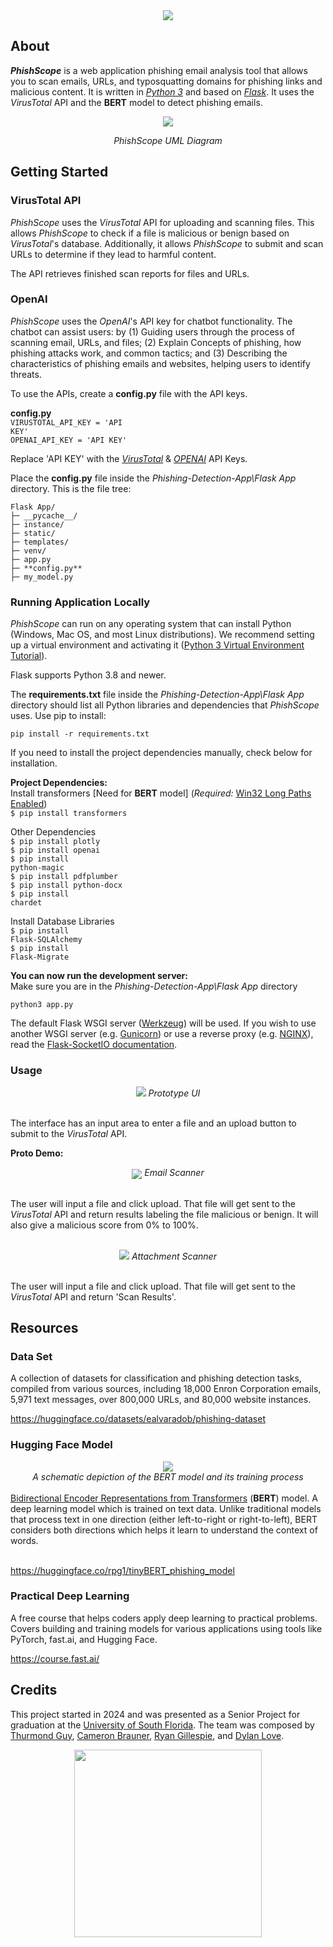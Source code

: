 <div align="center">
<img src="images\Logo Design-13.png">
</div>

## About
***PhishScope*** is a web application phishing email analysis tool that allows you to scan emails, URLs, and typosquatting domains for phishing links and malicious content.  It is written in <a href="https://www.python.org/downloads/">*Python 3*</a> and based on <a href="https://flask.palletsprojects.com/en/3.0.x/">*Flask*</a>. It uses the *VirusTotal* API and the **BERT** model to detect phishing emails. 

<div align="center">
<img src="images\buildingBlocks.png"><br>

*PhishScope UML Diagram*
</div>

## Getting Started
### VirusTotal API
*PhishScope* uses the *VirusTotal* API for uploading and scanning files. This allows *PhishScope* to check if a file is malicious or benign based on *VirusTotal*'s database. Additionally, it allows *PhishScope* to submit and scan URLs to determine if they lead to harmful content.

The API retrieves finished scan reports for files and URLs.

### OpenAI
*PhishScope* uses the *OpenAI*'s API key for chatbot functionality. The chatbot can assist users: by (1) Guiding users through the process of scanning email, URLs, and files; (2) Explain Concepts of phishing, how phishing attacks work, and common tactics; and (3) Describing the characteristics of phishing emails and websites, helping users to identify threats.

To use the APIs, create a **config.py** file with the API keys.

**config.py**<br>
<code>VIRUSTOTAL_API_KEY = 'API KEY'</code>
<br>
<code>OPENAI_API_KEY = 'API KEY'</code>

Replace 'API KEY' with the <a href="https://docs.virustotal.com/reference/overview">*VirusTotal*</a> & <a href="https://help.openai.com/en/articles/4936850-where-do-i-find-my-openai-api-key">*OPENAI*</a> API Keys.

Place the **config.py** file inside the *Phishing-Detection-App\Flask App* directory. This is the file tree:

```
Flask App/
├─ __pycache__/
├─ instance/
├─ static/
├─ templates/
├─ venv/
├─ app.py
├─ **config.py**
├─ my_model.py
```

### Running Application Locally
*PhishScope* can run on any operating system that can install Python (Windows, Mac OS, and most Linux distributions). We recommend setting up a virtual environment and activating it (<a href="https://docs.python.org/3/tutorial/venv.html">Python 3 Virtual Environment Tutorial</a>).

Flask supports Python 3.8 and newer.

The **requirements.txt** file inside the *Phishing-Detection-App\Flask App* directory should list all Python libraries and dependencies that *PhishScope* uses. Use pip to install:
```
pip install -r requirements.txt
```

If you need to install the project dependencies manually, check below for installation.

**Project Dependencies:**
<br>
Install transformers [Need for **BERT** model] (*Required:* <a href="https://www.tenforums.com/tutorials/51704-enable-disable-win32-long-paths-windows-10-a.html">Win32 Long Paths Enabled</a>)
<br>
<code>$ pip install transformers</code>
<br>

Other Dependencies
<br>
<code>$ pip install plotly</code>
<br>
<code>$ pip install openai</code>
<br>
<code>$ pip install python-magic</code>
<br>
<code>$ pip install pdfplumber</code>
<br>
<code>$ pip install python-docx</code>
<br>
<code>$ pip install chardet</code>


Install Database Libraries
<br>
<code>$ pip install Flask-SQLAlchemy</code>
<br>
<code>$ pip install Flask-Migrate</code>

**You can now run the development server:**
<br>
Make sure you are in the *Phishing-Detection-App\Flask App* directory
<br>
```
python3 app.py
```

The default Flask WSGI server (<a href="https://werkzeug.palletsprojects.com/en/3.0.x/">Werkzeug</a>) will be used. If you wish to use another WSGI server (e.g. <a href="https://gunicorn.org/">Gunicorn</a>) or use a reverse proxy (e.g. <a href="https://nginx.org/en/">NGINX</a>), read the <a href="https://flask-socketio.readthedocs.io/en/latest/deployment.html">Flask-SocketIO documentation</a>.

### Usage
<div align="center"><img src="images\webUI.png">
<i>Prototype UI</i>
</div><br>

The interface has an input area to enter a file and an upload button to submit to the *VirusTotal* API. 

**Proto Demo:**<br>
<div align="center">
<img src="images\EmailScanner.gif" align="center">
<i>Email  Scanner</i>
</div><br>

The user will input a file and click upload. That file will get sent to the *VirusTotal* API and return results labeling the file malicious or benign. It will also give a malicious score from 0% to 100%.

<br>
<div align="center">
<img src="images\AttachmentScanner.gif">
<i>Attachment Scanner</i>
</div><br>

The user will input a file and click upload. That file will get sent to the *VirusTotal* API and return 'Scan Results'. 

## Resources
### Data Set
A collection of datasets for classification and phishing detection tasks, compiled from various sources, including 18,000 Enron Corporation emails, 5,971 text messages, over 800,000 URLs, and 80,000 website instances.

https://huggingface.co/datasets/ealvaradob/phishing-dataset  

### Hugging Face Model
<div align="center">
    <img src="images\BERT.png"><br>
    <i>A schematic depiction of the BERT model and its training process</i>
</div>

<br>
<a href="https://huggingface.co/docs/transformers/model_doc/bert">Bidirectional Encoder Representations from Transformers</a> (<b>BERT</b>) model. A deep learning model which is trained on text data. Unlike traditional models that process text in one direction (either left-to-right or right-to-left), BERT considers both directions which helps it learn to understand the context of words.<br>
<br>

https://huggingface.co/rpg1/tinyBERT_phishing_model

### Practical Deep Learning
A free course that helps coders apply deep learning to practical problems. Covers building and training models for various applications using tools like PyTorch, fast.ai, and Hugging Face.

https://course.fast.ai/


## Credits
This project started in 2024 and was presented as a Senior Project for graduation at the <a href="https://www.usf.edu/">University of South Florida</a>. The team was composed by <a href="https://github.com/kdot-mi">Thurmond Guy</a>, <a href="https://github.com/YameronB">Cameron Brauner</a>, <a href="https://github.com/rpg94">Ryan Gillespie</a>, and <a href="https://github.com/RealDylanLove">Dylan Love</a>.

<div align="center">
<img src="images\University-of-South-Florida-Logo.png" width="300px">
</div>
